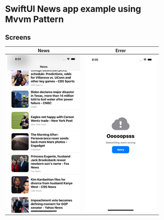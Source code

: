# SwiftUI News app example using Mvvm Pattern

## Screens
|News|Error|
|:---:|:---:|
|<img src="Screens/1.png" height="15%"/>|<img src="Screens/2.png" height="15%"/>|
